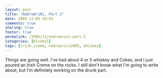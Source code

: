 ```yaml
---
layout: post
title: "NaDruWriNi, Part 2"
date: 2005-11-05 20:54
comments: true
sharing: true
footer: true
permalink: /2005/11/nadruwrini-part-2
categories: [Alcohol]
tags: [irish_creme, nadruwrini2005, whiskey]
---
```

Things are going well.  I've had about 4 or 5 whiskey and Cokes, and I just poured an Irish Creme on the rocks.  I still don't know what I'm going to write about, but I'm definitely working on the drunk part.
